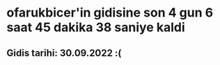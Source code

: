 # ofarukbicer'in gidisine son 4 gun 6 saat 45 dakika 38 saniye kaldi

## Gidis tarihi: 30.09.2022 :(